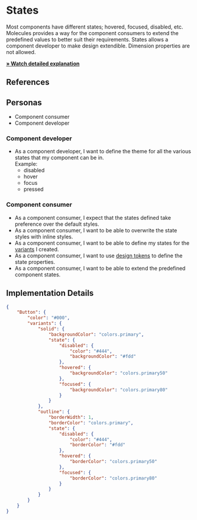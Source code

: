 # States

Most components have different states; hovered, focused, disabled, etc. Molecules provides a way for the component consumers to extend the predefined values to better suit their requirements.
States allows a component developer to make design extendible. Dimension properties are not allowed.

[**» Watch detailed explanation**](https://www.loom.com/share/3d7a27529c454484af0123ea756b5f37)

## References

## Personas

-   Component consumer
-   Component developer

### Component developer

-   As a component developer, I want to define the theme for all the various states that my component can be in.\
    Example:
    -   disabled
    -   hover
    -   focus
    -   pressed

### Component consumer

-   As a component consumer, I expect that the states defined take preference over the default styles.
-   As a component consumer, I want to be able to overwrite the state styles with inline styles.
-   As a component consumer, I want to be able to define my states for the [variants](./variants.md) I created.
-   As a component consumer, I want to use [design tokens](./design-tokens.md) to define the state properties.
-   As a component consumer, I want to be able to extend the predefined component states.

## Implementation Details

```json
{
    "Button": {
        "color": "#000",
        "variants": {
            "solid": {
                "backgroundColor": "colors.primary",
                "state": {
                    "disabled": {
                        "color": "#444",
                        "backgroundColor": "#fdd"
                    },
                    "hovered": {
                        "backgroundColor": "colors.primary50"
                    },
                    "focused": {
                        "backgroundColor": "colors.primary80"
                    }
                }
            },
            "outline": {
                "borderWidth": 1,
                "borderColor": "colors.primary",
                "state": {
                    "disabled": {
                        "color": "#444",
                        "borderColor": "#fdd"
                    },
                    "hovered": {
                        "borderColor": "colors.primary50"
                    },
                    "focused": {
                        "borderColor": "colors.primary80"
                    }
                }
            }
        }
    }
}
```
